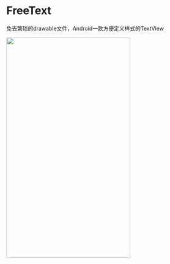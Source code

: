 
# FreeText
免去繁琐的drawable文件，Android一款方便定义样式的TextView 


<img src="https://note.youdao.com/yws/api/personal/file/f2c0e81b6221950d2c8d66dfc12ec916?method=download&shareKey=c969dc977acaef438e121b8c8896ad94" height="576" width="324" >

